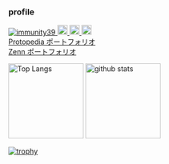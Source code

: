 ### profile
<p align="left">
  <a href="https://github.com/immunity39/immunity39/">
    <img src="https://komarev.com/ghpvc/?username=immunity39" alt="immunity39" />
  </a>
  <a href="http://twitter.com/ei19393939">
    <img height="20" src="https://img.shields.io/twitter/follow/immunity39?label=Twitter&logo=twitter&style=flat" />
  </a>
  <a href="https://github.com/immunity39">
    <img height="20" src="https://img.shields.io/github/followers/immunity39?label=follow&logo=github&style=flat" />
  </a>
  <a href="http://qiita.com/ei19393939">
    <img height="20" src="https://qiita-badge.apiapi.app/s/immunity39/posts.svg" />
  </a><br>
  <a href="https://protopedia.net/prototyper/tan1939">Protopedia ポートフォリオ</a><br>
  <a href="https://zenn.dev/tan1">Zenn ポートフォリオ</a><br>
</p>

<p align="left"> 
  <img alt="Top Langs" height="150px" src="https://github-readme-stats.vercel.app/api/top-langs/?username=immunity39&layout=compact&count_private=true&show_icons=true&theme=onedark" />
  <img alt="github stats" height="150px" src="https://github-readme-stats.vercel.app/api?username=immunity39&count_private=true&show_icons=true&show_icons=true&theme=onedark" />
</p>

[![trophy](https://github-profile-trophy.vercel.app/?username=immunity39&theme=dark)](https://github.com/ryo-ma/github-profile-trophy)
